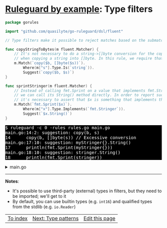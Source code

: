 # [Ruleguard by example](https://go-ruleguard.github.io/by-example/): Type filters

```go
package gorules

import "github.com/quasilyte/go-ruleguard/dsl/fluent"

// Type filters make it possible to reject matches based on the submatch expr types.

func copyStringToBytes(m fluent.Matcher) {
	// It's not necessary to do a string->[]byte conversion for the copy() argument
	// when copying a string into []byte. In this rule, we require that $s is string-typed.
	m.Match(`copy($b, []byte($s))`).
		Where(m["s"].Type.Is(`string`)).
		Suggest(`copy($b, $s)`)
}

func sprintStringer(m fluent.Matcher) {
	// Instead of calling fmt.Sprint on a value that implements fmt.Stringer,
	// we can call its String() method directly. In order to report such cases,
	// it's necessary to assert that $x is something that implements that interface.
	m.Match(`fmt.Sprint($x)`).
		Where(m["x"].Type.Implements(`fmt.Stringer`)).
		Suggest(`$x.String()`)
}
```

<pre style="color: white; background-color: black">
$ ruleguard -c 0 -rules rules.go main.go
main.go:14:2: suggestion: copy(b, s)
14		copy(b, []byte(s)) // Excessive conversion
main.go:17:10: suggestion: myStringer{}.String()
17		println(fmt.Sprint(myStringer{}))
main.go:18:10: suggestion: stringer.String()
18		println(fmt.Sprint(stringer))
</pre>

<details><summary>main.go</summary>

```go
package main

import "fmt"

type myStringer struct{}
func (myStringer) String() string { return "example" }

func main() {
	var s string
	var b []byte
	var stringer myStringer

	copy(b, []byte(s)) // Excessive conversion
	copy(b, s)         // Neat, no excessive conversion here

	println(fmt.Sprint(myStringer{}))
	println(fmt.Sprint(stringer))
	println(stringer.String()) // Good
}
```

</details>

<hr>

**Notes**:

* It's possible to use third-party (external) types in filters, but they need to be imported; we'll get to it
* By default, you can use builtin types (e.g. `int16`) and qualified types from the stdlib (e.g. `io.Reader`)

<table><tr>
<td><a href="index">To index</a></td>
<td><a href="type-patterns">Next: Type patterns</a></td>
<td><a href="https://github.com/go-ruleguard/go-ruleguard.github.io/edit/master/by-example/type-filters.md">Edit this page</a></td>
</tr></table>
